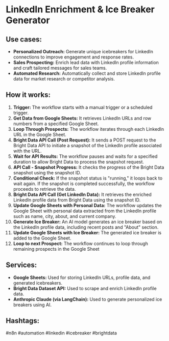 # LinkedIn Enrichment & Ice Breaker Generator

## Use cases:

- **Personalized Outreach:** Generate unique icebreakers for LinkedIn connections to improve engagement and response rates.
- **Sales Prospecting:** Enrich lead data with LinkedIn profile information and craft tailored messages for sales teams.
- **Automated Research:** Automatically collect and store LinkedIn profile data for market research or competitor analysis.

## How it works:

1.  **Trigger:** The workflow starts with a manual trigger or a scheduled trigger.
2.  **Get Data from Google Sheets:** It retrieves LinkedIn URLs and row numbers from a specified Google Sheet.
3.  **Loop Through Prospects:** The workflow iterates through each LinkedIn URL in the Google Sheet.
4.  **Bright Data API Call (Post Request):** It sends a POST request to the Bright Data API to initiate a snapshot of the LinkedIn profile associated with the URL.
5.  **Wait for API Results:** The workflow pauses and waits for a specified duration to allow Bright Data to process the snapshot request.
6.  **API Call - Snapshot Progress:** It checks the progress of the Bright Data snapshot using the snapshot ID.
7.  **Conditional Check:** If the snapshot status is "running," it loops back to wait again. If the snapshot is completed successfully, the workflow proceeds to retrieve the data.
8.  **Bright Data API Call (Get LinkedIn Data):** It retrieves the enriched LinkedIn profile data from Bright Data using the snapshot ID.
9.  **Update Google Sheets with Personal Data:** The workflow updates the Google Sheet with personal data extracted from the LinkedIn profile such as name, city, about, and current company.
10. **Generate Ice Breaker:** An AI model generates an ice breaker based on the LinkedIn profile data, including recent posts and "About" section.
11. **Update Google Sheets with Ice Breaker:** The generated ice breaker is added to the Google Sheet.
12. **Loop to next Prospect:** The workflow continues to loop through remaining prospects in the Google Sheet

## Services:

*   **Google Sheets:** Used for storing LinkedIn URLs, profile data, and generated icebreakers.
*   **Bright Data Dataset API:** Used to scrape and enrich LinkedIn profile data.
*   **Anthropic Claude (via LangChain):** Used to generate personalized ice breakers using AI.

## Hashtags:

#n8n #automation #linkedin #icebreaker #brightdata
